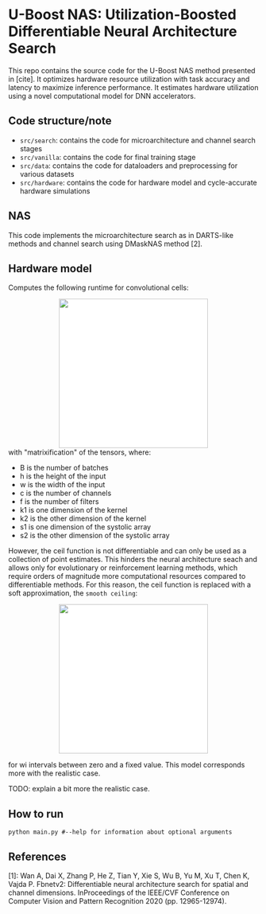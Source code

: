 # U-Boost NAS: Utilization-Boosted Differentiable Neural Architecture Search

This repo contains the source code for the U-Boost NAS method presented in [cite]. It optimizes hardware resource utilization with task accuracy and latency to maximize inference performance. It estimates hardware utilization using a novel computational model for DNN accelerators.

## Code structure/note
* `src/search`: contains the code for microarchitecture and channel search stages
* `src/vanilla`: contains the code for final training stage
* `src/data`: contains the code for dataloaders and preprocessing for various datasets
* `src/hardware`: contains the code for hardware model and cycle-accurate hardware simulations

## NAS
This code implements the microarchitecture search as in DARTS-like methods and channel search using DMaskNAS method [2].

## Hardware model
Computes the following runtime for convolutional cells:
<!-- $$
\texttt{RUNTIME} = \left\lceil \frac{k_1k_2c}{s_1} \right\rceil \left\lceil \frac{f}{s_2} \right\rceil hwB 
$$ --> 

<div align="center"><img width=300 style="background: white;" src="https://render.githubusercontent.com/render/math?math=%5Ctexttt%7BRUNTIME%7D%20%3D%20%5Cleft%5Clceil%20%5Cfrac%7Bk_1k_2c%7D%7Bs_1%7D%20%5Cright%5Crceil%20%5Cleft%5Clceil%20%5Cfrac%7Bf%7D%7Bs_2%7D%20%5Cright%5Crceil%20hwB%20"></div>
with "matrixification" of the tensors,  where:

* B is the number of batches
* h is the height of the input
* w is the width of the input
* c is the number of channels
* f is the number of filters 
* k1 is one dimension of the kernel
* k2 is the other dimension of the kernel
* s1 is one dimension of the systolic array
* s2 is the other dimension of the systolic array

However, the ceil function is not differentiable and can only be used as a collection of point estimates. This hinders the neural architecture seach and allows only for evolutionary or reinforcement learning methods, which require orders of magnitude more computational resources compared to differentiable methods. For this reason, the ceil function is replaced with a soft approximation, the `smooth ceiling`:

<!-- $$
f_{T, \mathbf{ w }}(x)=\sum_{i} \frac{1}{1+\exp{(-T (x-w_i))}}
$$ --> 

<div align="center"><img width=300 style="background: white;" src="https://render.githubusercontent.com/render/math?math=f_%7BT%2C%20%5Cmathbf%7B%20w%20%7D%7D(x)%3D%5Csum_%7Bi%7D%20%5Cfrac%7B1%7D%7B1%2B%5Cexp%7B(-T%20(x-w_i))%7D%7D"></div>


for wi intervals between zero and a fixed value. This model corresponds more with the realistic case.

TODO: explain a bit more the realistic case.

## How to run

`python main.py #--help for information about optional arguments`


## References

[1]: Wan A, Dai X, Zhang P, He Z, Tian Y, Xie S, Wu B, Yu M, Xu T, Chen K, Vajda P. Fbnetv2: Differentiable neural architecture search for spatial and channel dimensions. InProceedings of the IEEE/CVF Conference on Computer Vision and Pattern Recognition 2020 (pp. 12965-12974).
